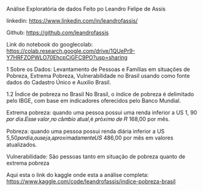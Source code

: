 Análise Exploratória de dados
Feito po Leandro Felipe de Assis

linkedin: https://www.linkedin.com/in/leandrofassis/

Github: https://github.com/leandrofassis

Link do notebook do googlecolab: https://colab.research.google.com/drive/1QUePr9-Y7HRFZOPWLO70EhcpCiGFC9PO?usp=sharing

1 Sobre os Dados:
Levantamento de Pessoas e Famílias em situações de Pobreza, Extrema Pobreza, Vulnerabilidade no Brasil usando como fonte dados do Cadastro Único e Auxilio Brasil.

1.2 Índice de pobreza no Brasil
No Brasil, o índice de pobreza é delimitado pelo IBGE, com base em indicadores oferecidos pelo Banco Mundial.

Extrema pobreza: quando uma pessoa possui uma renda inferior a US 1, 90 𝑝𝑜𝑟 𝑑𝑖𝑎.𝐸𝑠𝑠𝑒 𝑣𝑎𝑙𝑜𝑟,𝑛𝑜 𝑐â𝑚𝑏𝑖𝑜 𝑎𝑡𝑢𝑎𝑙,é 𝑝𝑟ó𝑥𝑖𝑚𝑜 𝑑𝑒 𝑅 168,00 por mês.

Pobreza: quando uma pessoa possui renda diária inferior a US 5,50𝑝𝑜𝑟𝑑𝑖𝑎,𝑜𝑢𝑠𝑒𝑗𝑎,𝑎𝑝𝑟𝑜𝑥𝑖𝑚𝑎𝑑𝑎𝑚𝑒𝑛𝑡𝑒𝑈𝑆 486,00 por mês em valores atualizados.

Vulnerabilidade: São pessoas tanto em situação de pobreza quanto de extrema pobreza

Aqui esta o link do kaggle onde esta a análise completa:
https://www.kaggle.com/code/leandrofassis/indice-pobreza-brasil

